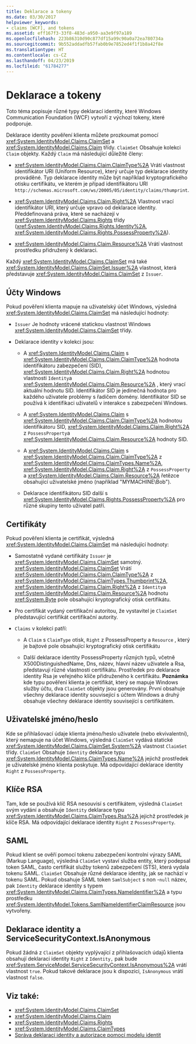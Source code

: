 ```yaml
---
title: Deklarace a tokeny
ms.date: 03/30/2017
helpviewer_keywords:
- claims [WCF], and tokens
ms.assetid: eff167f3-33f8-483d-a950-aa3e9f97a189
ms.openlocfilehash: 223b86310d90c877df15a99c90a0a72ea780734a
ms.sourcegitcommit: 9b552addadfb57fab0b9e7852ed4f1f1b8a42f8e
ms.translationtype: HT
ms.contentlocale: cs-CZ
ms.lasthandoff: 04/23/2019
ms.locfileid: "61784277"
---
```

# <a name="claims-and-tokens"></a>Deklarace a tokeny
Toto téma popisuje různé typy deklarací identity, které Windows Communication Foundation (WCF) vytvoří z výchozí tokeny, které podporuje.  
  
 Deklarace identity pověření klienta můžete prozkoumat pomocí <xref:System.IdentityModel.Claims.ClaimSet> a <xref:System.IdentityModel.Claims.Claim> třídy. `ClaimSet` Obsahuje kolekci `Claim` objekty. Každý `Claim` má následující důležité členy:  
  
- <xref:System.IdentityModel.Claims.Claim.ClaimType%2A> Vrátí vlastnost identifikátor URI (Uniform Resource), který určuje typ deklarace identity prováděné. Typ deklarace identity může být například kryptografického otisku certifikátu, ve kterém je případ identifikátoru URI `http://schemas.microsoft.com/ws/20005/05/identity/claims/thumprint`.  
  
- <xref:System.IdentityModel.Claims.Claim.Right%2A> Vlastnost vrací identifikátor URI, který určuje vpravo od deklarace identity. Předdefinovaná práva, které se nacházejí v <xref:System.IdentityModel.Claims.Rights> třídy (<xref:System.IdentityModel.Claims.Rights.Identity%2A>, <xref:System.IdentityModel.Claims.Rights.PossessProperty%2A>).  
  
- <xref:System.IdentityModel.Claims.Claim.Resource%2A> Vrátí vlastnost prostředku přidružený k deklaraci.  
  
 Každý <xref:System.IdentityModel.Claims.ClaimSet> má také <xref:System.IdentityModel.Claims.ClaimSet.Issuer%2A> vlastnost, která představuje <xref:System.IdentityModel.Claims.ClaimSet> z `Issuer`.  
  
## <a name="windows-accounts"></a>Účty Windows  
 Pokud pověření klienta mapuje na uživatelský účet Windows, výsledná <xref:System.IdentityModel.Claims.ClaimSet> má následující hodnoty:  
  
- `Issuer` Je hodnoty vrácené statickou vlastnost Windows <xref:System.IdentityModel.Claims.ClaimSet> třídy.  
  
- Deklarace identity v kolekci jsou:  
  
    - A <xref:System.IdentityModel.Claims.Claim> s <xref:System.IdentityModel.Claims.Claim.ClaimType%2A> hodnota identifikátoru zabezpečení (SID), <xref:System.IdentityModel.Claims.Claim.Right%2A> hodnotou vlastnosti `Identity`a <xref:System.IdentityModel.Claims.Claim.Resource%2A> , který vrací aktuální hodnotu SID. Identifikátor SID je jedinečná hodnota pro každého uživatele problémy s řadičem domény. Identifikátor SID se používá k identifikaci uživatelů v interakce s zabezpečení Windows.  
  
    - A <xref:System.IdentityModel.Claims.Claim> s <xref:System.IdentityModel.Claims.Claim.ClaimType%2A> hodnotou identifikátoru SID, <xref:System.IdentityModel.Claims.Claim.Right%2A> z `PossessProperty`a <xref:System.IdentityModel.Claims.Claim.Resource%2A> hodnoty SID.  
  
    - A <xref:System.IdentityModel.Claims.Claim> s <xref:System.IdentityModel.Claims.Claim.ClaimType%2A> z <xref:System.IdentityModel.Claims.ClaimTypes.Name%2A>, <xref:System.IdentityModel.Claims.Claim.Right%2A> z `PossessProperty` a <xref:System.IdentityModel.Claims.Claim.Resource%2A> řetězce obsahující uživatelské jméno (například "MYMACHINE\Bob").  
  
    - Deklarace identifikátoru SID další s <xref:System.IdentityModel.Claims.Rights.PossessProperty%2A> pro různé skupiny tento uživatel patří.  
  
## <a name="certificates"></a>Certifikáty  
 Pokud pověření klienta je certifikát, výsledná <xref:System.IdentityModel.Claims.ClaimSet> má následující hodnoty:  
  
- Samostatně vydané certifikáty `Issuer` je <xref:System.IdentityModel.Claims.ClaimSet> samotný. <xref:System.IdentityModel.Claims.ClaimSet> Vrátí <xref:System.IdentityModel.Claims.Claim.ClaimType%2A> z <xref:System.IdentityModel.Claims.ClaimTypes.Thumbprint%2A>, <xref:System.IdentityModel.Claims.Claim.Right%2A> z `Identity`a <xref:System.IdentityModel.Claims.Claim.Resource%2A> hodnotu <xref:System.Byte> pole obsahující kryptografický otisk certifikátu.  
  
- Pro certifikát vydaný certifikační autoritou, že vystavitel je `ClaimSet` představující certifikát certifikační autority.  
  
- `Claims` v kolekci patří:  
  
    - A `Claim` s `ClaimType` otisk, `Right` z PossessProperty a `Resource` , který je bajtové pole obsahující kryptografický otisk certifikátu  
  
    - Další deklarace identity PossessProperty různých typů, včetně X500DistinguishedName, Dns, název, hlavní název uživatele a Rsa, představují různé vlastnosti certifikátu. Prostředek pro deklarace identity Rsa je veřejného klíče přidruženého k certifikátu. **Poznámka** kde typu pověření klienta je certifikát, který se mapuje Windows služby účtu, dva `ClaimSet` objekty jsou generovány. První obsahuje všechny deklarace identity související s účtem Windows a druhý obsahuje všechny deklarace identity související s certifikátem.  
  
## <a name="user-namepassword"></a>Uživatelské jméno/heslo  
 Kde se přihlašovací údaje klienta jméno/heslo uživatele (nebo ekvivalentní), který nemapuje na účet Windows, výsledná `ClaimSet` vydává statické <xref:System.IdentityModel.Claims.ClaimSet.System%2A> vlastnost `ClaimSet` třídy. `ClaimSet` Obsahuje `Identity` deklarace typu <xref:System.IdentityModel.Claims.ClaimTypes.Name%2A> jejichž prostředek je uživatelské jméno klienta poskytuje. Má odpovídající deklarace identity `Right` z `PossessProperty`.  
  
## <a name="rsa-keys"></a>Klíče RSA  
 Tam, kde se používá klíč RSA nesouvisí s certifikátem, výsledná `ClaimSet` svým vydání a obsahuje `Identity` deklarace typu <xref:System.IdentityModel.Claims.ClaimTypes.Rsa%2A> jejichž prostředek je klíče RSA. Má odpovídající deklarace identity `Right` z `PossessProperty`.  
  
## <a name="saml"></a>SAML  
 Pokud klient se ověří pomocí tokenu zabezpečení kontrolní výrazy SAML (Markup Language), výsledná `ClaimSet` vystaví služba entity, který podepsal token SAML, často certifikát služby tokenů zabezpečení (STS), která vydala tokenu SAML. `ClaimSet` Obsahuje různé deklarace identity, jak se nachází v tokenu SAML. Pokud obsahuje SAML token `SamlSubject` s non -`null` název, pak `Identity` deklarace identity s typem <xref:System.IdentityModel.Claims.ClaimTypes.NameIdentifier%2A> a typu prostředku <xref:System.IdentityModel.Tokens.SamlNameIdentifierClaimResource> jsou vytvořeny.  
  
## <a name="identity-claims-and-servicesecuritycontextisanonymous"></a>Deklarace identity a ServiceSecurityContext.IsAnonymous  
 Pokud žádná z `ClaimSet` objekty vyplývající z přihlašovacích údajů klienta obsahují deklaraci identity `Right` z `Identity,` pak bude <xref:System.ServiceModel.ServiceSecurityContext.IsAnonymous%2A> vrátí vlastnost `true`. Pokud takové deklarace jsou k dispozici, `IsAnonymous` vrátí vlastnost `false`.  
  
## <a name="see-also"></a>Viz také:

- <xref:System.IdentityModel.Claims.ClaimSet>
- <xref:System.IdentityModel.Claims.Claim>
- <xref:System.IdentityModel.Claims.Rights>
- <xref:System.IdentityModel.Claims.ClaimTypes>
- [Správa deklarací identity a autorizace pomocí modelu identit](../../../../docs/framework/wcf/feature-details/managing-claims-and-authorization-with-the-identity-model.md)
